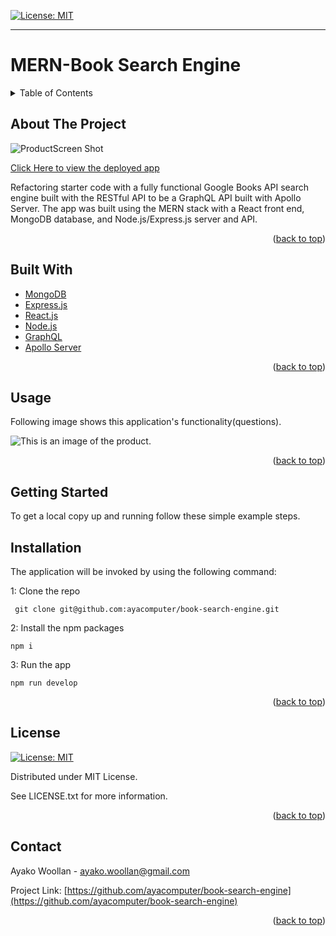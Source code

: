 
[![License: MIT](https://img.shields.io/badge/License-MIT-yellow.svg)](https://opensource.org/licenses/MIT)

---
  
# MERN-Book Search Engine
<details>
  
<summary>Table of Contents</summary>

  
<ol>
  
<li>
  
<a href="#about-the-project">About The Project</a></li>

  
<ul>
  
<li><a href="#built-with">Built With</a></li>

<li><a href="#usage">Usage</a></>
</ul>

</li>

<li>

<a href="#getting-started">Getting Started</a>

<ul>

<li><a href="#installation">Installation</a>

</ul>

</li>
<li><a href="#license">License</a></>
  
<li><a href="#contact">Contact</a></>
  
</ol>
  
</details>

 ## About The Project


 ![ProductScreen Shot](./client/public/assets/product.png)

 [Click Here to view the deployed app](https://ayacomputer-book-search-engine.herokuapp.com/)


Refactoring starter code with a fully functional Google Books API search engine built with the RESTful API to be a GraphQL API built with Apollo Server. The app was built using the MERN stack with a React front end, MongoDB database, and Node.js/Express.js server and API.

<p align = "right">(<a href="#top">back to top</a>)</>

 ## Built With
* [MongoDB](https://www.mongodb.com/) 
* [Express.js](https://expressjs.com/)
* [React.js](https://reactjs.org/)  
* [Node.js](https://nodejs.org/) 
* [GraphQL](https://graphql.org/)
* [Apollo Server](https://www.apollographql.com) 

<p align = "right"> (<a href="#top">back to top</a>)</>

## Usage

  Following image shows this application's functionality(questions).

![This is an image of the product.](./client/public/assets/product2.png)

<p align ="right">(<a href="#top">back to top</a>)</>

## Getting Started

To get a local copy up and running follow these simple example steps.

 ## Installation

 The application will be invoked by using the following command:

 1: Clone the repo
 ```
  git clone git@github.com:ayacomputer/book-search-engine.git
 ```
 2: Install the npm packages
 ```
 npm i
 ```
 3: Run the app
 ```
 npm run develop
 ```

<p align="right">(<a href="#top">back to top</a>)</>

## License

[![License: MIT](https://img.shields.io/badge/License-MIT-yellow.svg)](https://opensource.org/licenses/MIT)

Distributed under MIT License.

See LICENSE.txt for more information.

<p align ="right">(<a href="#top">back to top</a>)</>

 ## Contact

Ayako Woollan - ayako.woollan@gmail.com

Project Link: [https://github.com/ayacomputer/book-search-engine](https://github.com/ayacomputer/book-search-engine)

<p align="right">(<a href="#top">back to top</a>)</>
